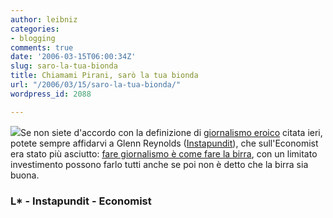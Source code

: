 ```yaml
---
author: leibniz
categories:
- blogging
comments: true
date: '2006-03-15T06:00:34Z'
slug: saro-la-tua-bionda
title: Chiamami Pirani, sarò la tua bionda
url: "/2006/03/15/saro-la-tua-bionda/"
wordpress_id: 2088

---
```

![](http://www.microbeerclub.com/newbeerpics/beer.gif)Se non siete d'accordo con la definizione di [giornalismo eroico](http://www.leibniz-blogs.it/archives/2006/03/14/2087) citata ieri, potete sempre affidarvi a Glenn Reynolds ([Instapundit](http://www.instapundit.com/)), che sull'Economist era stato più asciutto: [fare giornalismo è come fare la birra](http://www.economist.com/books/displaystory.cfm?story_id=5601300), con un limitato investimento possono farlo tutti anche se poi non è detto che la birra sia buona.


### L* - Instapundit - Economist

